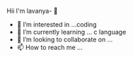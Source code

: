 Hii I'm lavanya- 👋 
- 👀 I’m interested in ...coding
- 🌱 I’m currently learning ... c language
- 💞️ I’m looking to collaborate on ...
- 📫 How to reach me ...

<!---
Lav123456/Lav123456 is a ✨ special ✨ repository because its `README.md` (this file) appears on your GitHub profile.
You can click the Preview link to take a look at your changes.
--->
